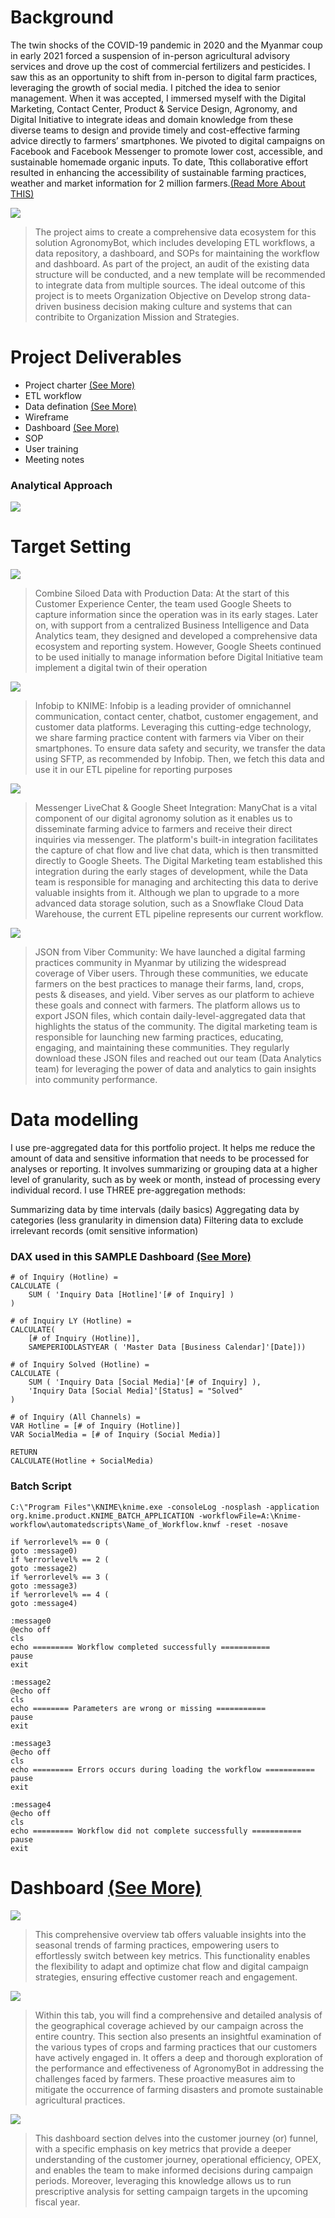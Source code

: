 # Background

The twin shocks of the COVID-19 pandemic in 2020 and the Myanmar coup in early 2021 forced a suspension of in-person agricultural advisory services and drove up the cost of commercial fertilizers and pesticides. I saw this as an opportunity to shift from in-person to digital farm practices, leveraging the growth of social media. I pitched the idea to senior management. When it was accepted, I immersed myself with the Digital Marketing, Contact Center, Product & Service Design, Agronomy, and Digital Initiative to integrate ideas and domain knowledge from these diverse teams to design and provide timely and cost-effective farming advice directly to farmers’ smartphones. We pivoted to digital campaigns on Facebook and Facebook Messenger to promote lower cost, accessible, and sustainable homemade organic inputs. To date, Tthis collaborative effort resulted in enhancing the accessibility of sustainable farming practices, weather and market information for 2 million farmers.[(Read More About THIS)](https://bit.ly/3LUldK4)


![](./Diagrams/1_System_Architecture.png)

> The project aims to create a comprehensive data ecosystem for this solution AgronomyBot, which includes developing ETL workflows, a data repository, a dashboard, and SOPs for maintaining the workflow and dashboard. As part of the project, an audit of the existing data structure will be conducted, and a new template will be recommended to integrate data from multiple sources. The ideal outcome of this project is to meets Organization Objective on Develop strong data-driven business decision making culture and systems that can contribite to Organization Mission and Strategies.  


# Project Deliverables
- Project charter [(See More)](https://bit.ly/43OcuA1)
- ETL workflow 
- Data defination [(See More)](https://bit.ly/3n9NKSo)
- Wireframe
- Dashboard [(See More)](https://bit.ly/3nZEyjK)
- SOP 
- User training
- Meeting notes 

### Analytical Approach

![](./Diagrams/Prescriptive_Analytics.png)


# Target Setting

![](./Diagrams/Combine_Siloed_Data_with_OLAP.png)
> Combine Siloed Data with Production Data: At the start of this Customer Experience Center, the team used Google Sheets to capture information since the operation was in its early stages. Later on, with support from a centralized Business Intelligence and Data Analytics team, they designed and developed a comprehensive data ecosystem and reporting system. However, Google Sheets continued to be used initially to manage information before Digital Initiative team implement a digital twin of their operation

![](./Diagrams/ELT_process_from_Infobip_to_KNIME.png)
> Infobip to KNIME: Infobip is a leading provider of omnichannel communication, contact center, chatbot, customer engagement, and customer data platforms. Leveraging this cutting-edge technology, we share farming practice content with farmers via Viber on their smartphones. To ensure data safety and security, we transfer the data using SFTP, as recommended by Infobip. Then, we fetch this data and use it in our ETL pipeline for reporting purposes

![](./Diagrams/Messenger_LiveChat_Google_Sheet_Integration.png)
> Messenger LiveChat & Google Sheet Integration: ManyChat is a vital component of our digital agronomy solution as it enables us to disseminate farming advice to farmers and receive their direct inquiries via messenger. The platform's built-in integration facilitates the capture of chat flow and live chat data, which is then transmitted directly to Google Sheets. The Digital Marketing team established this integration during the early stages of development, while the Data team is responsible for managing and architecting this data to derive valuable insights from it. Although we plan to upgrade to a more advanced data storage solution, such as a Snowflake Cloud Data Warehouse, the current ETL pipeline represents our current workflow.

![](./Diagrams/Viber_Community_JSON_Parsing_Workflow.png)
> JSON from Viber Community: We have launched a digital farming practices community in Myanmar by utilizing the widespread coverage of Viber users. Through these communities, we educate farmers on the best practices to manage their farms, land, crops, pests & diseases, and yield. Viber serves as our platform to achieve these goals and connect with farmers.  The platform allows us to export JSON files, which contain daily-level-aggregated data that highlights the status of the community. The digital marketing team is responsible for launching new farming practices, educating, engaging, and maintaining these communities. They regularly download these JSON files and reached out our team (Data Analytics team) for leveraging the power of data and analytics to gain insights into community performance.

# Data modelling
I use pre-aggregated data for this portfolio project. It helps me reduce the amount of data and sensitive information that needs to be processed for analyses or reporting. It involves summarizing or grouping data at a higher level of granularity, such as by week or month, instead of processing every individual record. I use THREE pre-aggregation methods:

Summarizing data by time intervals (daily basics)
Aggregating data by categories (less granularity in dimension data)
Filtering data to exclude irrelevant records (omit sensitive information)

[](./Diagrams/1_Data_Model.png)

### DAX used in this SAMPLE Dashboard [(See More)](https://bit.ly/3n9NKSo)

```
# of Inquiry (Hotline) =
CALCULATE (
    SUM ( 'Inquiry Data [Hotline]'[# of Inquiry] )
)
```
```
# of Inquiry LY (Hotline) = 
CALCULATE(
    [# of Inquiry (Hotline)],
    SAMEPERIODLASTYEAR ( 'Master Data [Business Calendar]'[Date]))
```
```
# of Inquiry Solved (Hotline) =
CALCULATE (
    SUM ( 'Inquiry Data [Social Media]'[# of Inquiry] ),
    'Inquiry Data [Social Media]'[Status] = "Solved"
)
```
```
# of Inquiry (All Channels) = 
VAR Hotline = [# of Inquiry (Hotline)]
VAR SocialMedia = [# of Inquiry (Social Media)]

RETURN 
CALCULATE(Hotline + SocialMedia)
```

### Batch Script
```
C:\"Program Files"\KNIME\knime.exe -consoleLog -nosplash -application org.knime.product.KNIME_BATCH_APPLICATION -workflowFile=A:\Knime-workflow\automatedscripts\Name_of_Workflow.knwf -reset -nosave

if %errorlevel% == 0 (
goto :message0)
if %errorlevel% == 2 (
goto :message2)
if %errorlevel% == 3 (
goto :message3)
if %errorlevel% == 4 (
goto :message4)

:message0
@echo off
cls
echo ========= Workflow completed successfully ===========
pause
exit

:message2
@echo off
cls
echo ======== Parameters are wrong or missing ===========
pause
exit

:message3
@echo off
cls
echo ========= Errors occurs during loading the workflow ===========
pause
exit

:message4
@echo off
cls
echo ========= Workflow did not complete successfully =========== 
pause
exit
```
# Dashboard [(See More)](https://bit.ly/3nZEyjK)
![](./Diagrams/1_Dashboard.png)
> This comprehensive overview tab offers valuable insights into the seasonal trends of farming practices, empowering users to effortlessly switch between key metrics. This functionality enables the flexibility to adapt and optimize chat flow and digital campaign strategies, ensuring effective customer reach and engagement.

![](./Diagrams/2_Dashboard.png)
> Within this tab, you will find a comprehensive and detailed analysis of the geographical coverage achieved by our campaign across the entire country. This section also presents an insightful examination of the various types of crops and farming practices that our customers have actively engaged in. It offers a deep and thorough exploration of the performance and effectiveness of AgronomyBot in addressing the challenges faced by farmers. These proactive measures aim to mitigate the occurrence of farming disasters and promote sustainable agricultural practices.

![](./Diagrams/3_Dashboard.png)
> This dashboard section delves into the customer journey (or) funnel, with a specific emphasis on key metrics that provide a deeper understanding of the customer journey, operational efficiency, OPEX, and enables the team to make informed decisions during campaign periods. Moreover, leveraging this knowledge allows us to run prescriptive analysis for setting campaign targets in the upcoming fiscal year.